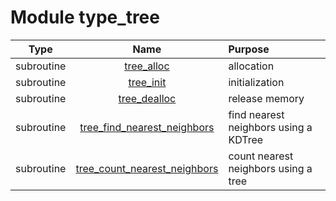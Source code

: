 # Module type_tree

| Type | Name | Purpose |
| :--: | :--: | :---------- |
| subroutine | [tree_alloc](https://github.com/JCSDA/saber/tree/develop/src/saber/bump/type_tree.F90#L45) | allocation |
| subroutine | [tree_init](https://github.com/JCSDA/saber/tree/develop/src/saber/bump/type_tree.F90#L86) | initialization |
| subroutine | [tree_dealloc](https://github.com/JCSDA/saber/tree/develop/src/saber/bump/type_tree.F90#L130) | release memory |
| subroutine | [tree_find_nearest_neighbors](https://github.com/JCSDA/saber/tree/develop/src/saber/bump/type_tree.F90#L154) | find nearest neighbors using a KDTree |
| subroutine | [tree_count_nearest_neighbors](https://github.com/JCSDA/saber/tree/develop/src/saber/bump/type_tree.F90#L253) | count nearest neighbors using a tree |
